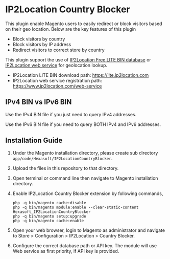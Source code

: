 # IP2Location Country Blocker

This plugin enable Magento users to easily redirect or block visitors based on their geo location. Below are the key features of this plugin

* Block visitors by country
* Block visitors by IP address
* Redirect visitors to correct store by country

This plugin support the use of [IP2Location Free LITE BIN database](https://lite.ip2location.com) or [IP2Location web service](https://www.ip2location.com/web-service) for geolocation lookup.

* IP2Location LITE BIN download path: https://lite.ip2location.com
* IP2Location web service registration path: https://www.ip2location.com/web-service



## IPv4 BIN vs IPv6 BIN

Use the IPv4 BIN file if you just need to query IPv4 addresses.

Use the IPv6 BIN file if you need to query BOTH IPv4 and IPv6 addresses.



## Installation Guide

1. Under the Magento installation directory, please create sub directory `app/code/Hexasoft/IP2LocationCountryBlocker`.

2. Upload the files in this repository to that directory.

3. Open terminal or command line then navigate to Magento installation directory.

4. Enable IP2Location Country Blocker extension by following commands,

   ```
   php -q bin/magento cache:disable
   php -q bin/magento module:enable --clear-static-content Hexasoft_IP2LocationCountryBlocker
   php -q bin/magento setup:upgrade
   php -q bin/magento cache:enable
   ```

5. Open your web browser, login to Magento as administrator and navigate to Store > Configuration > IP2Location > Country Blocker.

6. Configure the correct database path or API key. The module will use Web service as first priority, if API key is provided.
